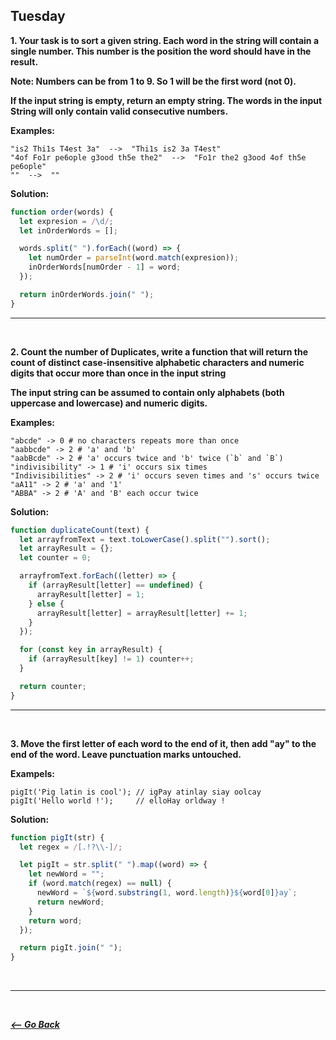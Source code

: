 ## Tuesday

**1. Your task is to sort a given string. Each word in the string will contain a single number. This number is the position the word should have in the result.**

**Note: Numbers can be from 1 to 9. So 1 will be the first word (not 0).**

**If the input string is empty, return an empty string. The words in the input String will only contain valid consecutive numbers.**

**Examples:**

```
"is2 Thi1s T4est 3a"  -->  "Thi1s is2 3a T4est"
"4of Fo1r pe6ople g3ood th5e the2"  -->  "Fo1r the2 g3ood 4of th5e pe6ople"
""  -->  ""
```

**Solution:**

```javascript
function order(words) {
  let expresion = /\d/;
  let inOrderWords = [];

  words.split(" ").forEach((word) => {
    let numOrder = parseInt(word.match(expresion));
    inOrderWords[numOrder - 1] = word;
  });

  return inOrderWords.join(" ");
}
```

<hr>
<br>

**2. Count the number of Duplicates, write a function that will return the count of distinct case-insensitive alphabetic characters and numeric digits that occur more than once in the input string**

**The input string can be assumed to contain only alphabets (both uppercase and lowercase) and numeric digits.**

**Examples:**

```
"abcde" -> 0 # no characters repeats more than once
"aabbcde" -> 2 # 'a' and 'b'
"aabBcde" -> 2 # 'a' occurs twice and 'b' twice (`b` and `B`)
"indivisibility" -> 1 # 'i' occurs six times
"Indivisibilities" -> 2 # 'i' occurs seven times and 's' occurs twice
"aA11" -> 2 # 'a' and '1'
"ABBA" -> 2 # 'A' and 'B' each occur twice
```

**Solution:**

```javascript
function duplicateCount(text) {
  let arrayfromText = text.toLowerCase().split("").sort();
  let arrayResult = {};
  let counter = 0;

  arrayfromText.forEach((letter) => {
    if (arrayResult[letter] == undefined) {
      arrayResult[letter] = 1;
    } else {
      arrayResult[letter] = arrayResult[letter] += 1;
    }
  });

  for (const key in arrayResult) {
    if (arrayResult[key] != 1) counter++;
  }

  return counter;
}
```

<hr>
<br>

**3. Move the first letter of each word to the end of it, then add "ay" to the end of the word. Leave punctuation marks untouched.**

**Exampels:**

```
pigIt('Pig latin is cool'); // igPay atinlay siay oolcay
pigIt('Hello world !');     // elloHay orldway !
```

**Solution:**

```javascript
function pigIt(str) {
  let regex = /[.!?\\-]/;

  let pigIt = str.split(" ").map((word) => {
    let newWord = "";
    if (word.match(regex) == null) {
      newWord = `${word.substring(1, word.length)}${word[0]}ay`;
      return newWord;
    }
    return word;
  });

  return pigIt.join(" ");
}
```

<br>
<hr>
<br>

**_[<-- Go Back](../week3/)_**
